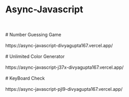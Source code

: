# Async-Javascript
<br>
<br>
# Number Guessing Game
<br>
<br>
https://async-javascript-divyagupta167.vercel.app/
<br>
<br>
# Unlimited Color Generator
<br>
<br>
https://async-javascript-j37x-divyagupta167.vercel.app/
<br>
<br>
# KeyBoard Check
<br>
<br>
https://async-javascript-pjl9-divyagupta167.vercel.app/
<br>
<br>
